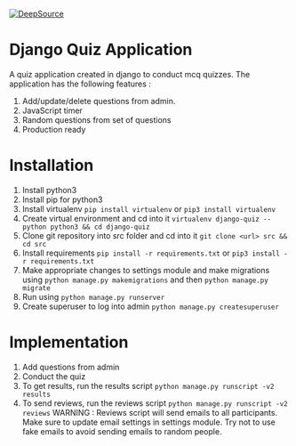 [![DeepSource](https://deepsource.io/gh/24apurv/django-quiz.svg/?label=active+issues&show_trend=true)](https://deepsource.io/gh/24apurv/django-quiz/?ref=repository-badge)

# Django Quiz Application
A quiz application created in django to conduct mcq quizzes. The application has the following features : 
1) Add/update/delete questions from admin.
2) JavaScript timer
3) Random questions from set of questions
4) Production ready

# Installation
1) Install python3
2) Install pip for python3
3) Install virtualenv
  `pip install virtualenv` or `pip3 install virtualenv`
4) Create virtual environment and cd into it
  `virtualenv django-quiz --python python3 && cd django-quiz`
5) Clone git repository into src folder and cd into it `git clone <url> src && cd src`
6) Install requirements `pip install -r requirements.txt` or `pip3 install -r requirements.txt`
7) Make appropriate changes to settings module and make migrations using `python manage.py makemigrations` and then 
  `python manage.py migrate`
8) Run using `python manage.py runserver`
9) Create superuser to log into admin `python manage.py createsuperuser`

# Implementation
1) Add questions from admin
2) Conduct the quiz
3) To get results, run the results script `python manage.py runscript -v2 results`
4) To send reviews, run the reviews script `python manage.py runscript -v2 reviews`
  WARNING : Reviews script will send emails to all participants.
            Make sure to update email settings in settings module.
            Try not to use fake emails to avoid sending emails to random people.
            
            
